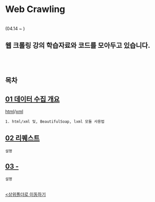 # Web Crawling
</br>
 (04.14 ~ )

 웹 크롤링 강의 학습자료와 코드를 모아두고 있습니다.
-

</br></br>

## 목차

[01 데이터 수집 개요](01_%EB%8D%B0%EC%9D%B4%ED%84%B0%EC%88%98%EC%A7%91%20%EA%B0%9C%EC%9A%94_BeautifulSoup.ipynb)
-
[html](./testfiles/example.html)/[xml](./testfiles/example.xml)

    1. html/xml 및, BeautifulSoap, lxml 모듈 사용법
    
[02 리퀘스트](02_requests.ipynb)
-
    설명

[03 -](.)
-
    설명

<br>[<상위폴더로 이동하기](..)